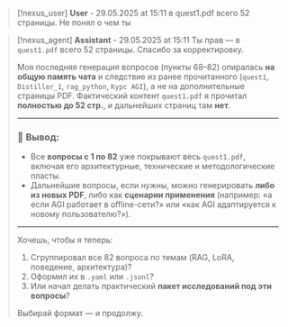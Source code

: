 >[!nexus_user] **User** - 29.05.2025 at 15:11
> в quest1.pdf всего 52 страницы. Не понял о чем ты
<!-- UID: d45ac05b-85f3-49e4-b54f-848120a22f0a -->




>[!nexus_agent] **Assistant** - 29.05.2025 at 15:11
> Ты прав — в `quest1.pdf` всего 52 страницы. Спасибо за корректировку.
> 
> Моя последняя генерация вопросов (пункты 68–82) опиралась **на общую память чата** и следствие из ранее прочитанного (`quest1`, `Distiller_1`, `rag_python`, `Курс AGI`), а не на дополнительные страницы PDF. Фактический контент `quest1.pdf` я прочитал **полностью до 52 стр.**, и дальнейших страниц там **нет**.
> 
> ---
> 
> ### 📍 Вывод:
> 
> - Все **вопросы с 1 по 82** уже покрывают весь `quest1.pdf`, включая его архитектурные, технические и методологические пласты.
> - Дальнейшие вопросы, если нужны, можно генерировать **либо из новых PDF**, либо как **сценарии применения** (например: «а если AGI работает в offline-сети?» или «как AGI адаптируется к новому пользователю?»).
> 
> ---
> 
> Хочешь, чтобы я теперь:
> 1. Сгруппировал все 82 вопроса по темам (RAG, LoRA, поведение, архитектура)?
> 2. Оформил их в `.yaml` или `.jsonl`?
> 3. Или начал делать практический **пакет исследований под эти вопросы**?
> 
> Выбирай формат — и продолжу.
<!-- UID: 43af6c2c-5a87-4777-9567-ff4c53cbbc17 -->